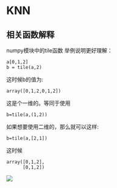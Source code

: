 # KNN

## 相关函数解释


numpy模块中的tile函数
举例说明更好理解：
```
a[0,1,2]
b = tile(a,2)
```
这时候b的值为:
```
array([0,1,2,0,1,2])
```
这是个一维的。等同于使用
```
b=tile(a,(1,2))
```
如果想要使用二维的，那么就可以这样:
```
b=tile(a,[2,1])
```
这时候
```
array([0,1,2],
      [0,1,2])
```

![](https://github.com/bzhou830/ML-python/tree/master/ch1-KNN/figure_1.png)

